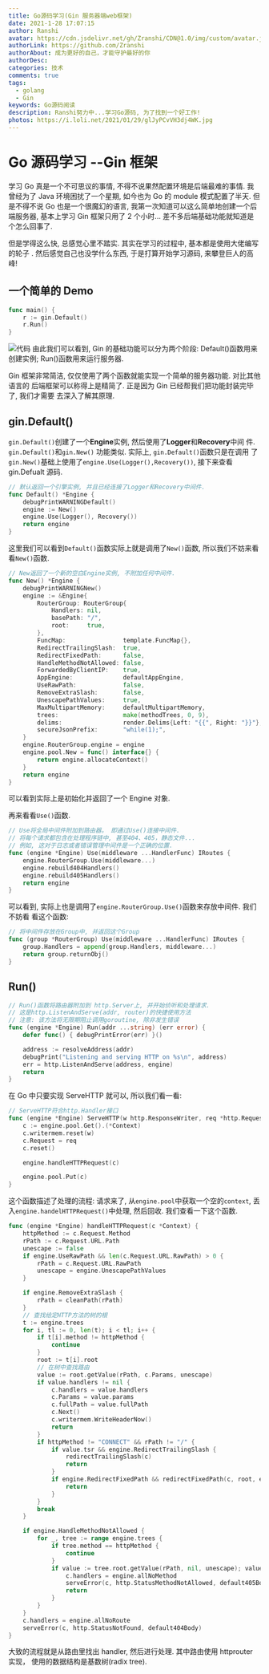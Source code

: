 ```yaml
---
title: Go源码学习(Gin 服务器端web框架)
date: 2021-1-28 17:07:15
author: Ranshi
avatar: https://cdn.jsdelivr.net/gh/Zranshi/CDN@1.0/img/custom/avatar.jpg
authorLink: https://github.com/Zranshi
authorAbout: 成为更好的自己，才能守护最好的你
authorDesc:
categories: 技术
comments: true
tags:
  - golang
  - Gin
keywords: Go源码阅读
description: Ranshi努力中...学习Go源码, 为了找到一个好工作!
photos: https://i.loli.net/2021/01/29/glJyPCvVH3dj4WK.jpg
---
```


# Go 源码学习 --Gin 框架

学习 Go 真是一个不可思议的事情, 不得不说果然配置环境是后端最难的事情. 我曾经为了
Java 环境困扰了一个星期, 如今也为 Go 的 module 模式配置了半天. 但是不得不说 Go
也是一个很魔幻的语言, 我第一次知道可以这么简单地创建一个后端服务器, 基本上学习
Gin 框架只用了 2 个小时... 差不多后端基础功能就知道是个怎么回事了.

但是学得这么快, 总感觉心里不踏实. 其实在学习的过程中, 基本都是使用大佬编写的轮子
. 然后感觉自己也没学什么东西, 于是打算开始学习源码, 来攀登巨人的高峰!

## 一个简单的 Demo

```go
func main() {
	r := gin.Default()
	r.Run()
}
```

![代码](https://i.loli.net/2021/01/29/tW4qXoFBja68xsR.png) 由此我们可以看到, Gin
的基础功能可以分为两个阶段: Default()函数用来创建实例; Run()函数用来运行服务器.

Gin 框架非常简洁, 仅仅使用了两个函数就能实现一个简单的服务器功能. 对比其他语言的
后端框架可以称得上是精简了. 正是因为 Gin 已经帮我们把功能封装完毕了, 我们才需要
去深入了解其原理.

## gin.Default()

`gin.Default()`创建了一个**Engine**实例, 然后使用了**Logger**和**Recovery**中间
件. `gin.Default()`和`gin.New()` 功能类似. 实际上, `gin.Default()`函数只是在调用
了`gin.New()`基础上使用了`engine.Use(Logger(),Recovery())`, 接下来查看
gin.Defualt 源码.

```go
// 默认返回一个引擎实例, 并且已经连接了Logger和Recovery中间件.
func Default() *Engine {
	debugPrintWARNINGDefault()
	engine := New()
	engine.Use(Logger(), Recovery())
	return engine
}
```

这里我们可以看到`Default()`函数实际上就是调用了`New()`函数, 所以我们不妨来看
看`New()`函数.

```go
// New返回了一个新的空白Engine实例, 不附加任何中间件.
func New() *Engine {
	debugPrintWARNINGNew()
	engine := &Engine{
		RouterGroup: RouterGroup{
			Handlers: nil,
			basePath: "/",
			root:     true,
		},
		FuncMap:                template.FuncMap{},
		RedirectTrailingSlash:  true,
		RedirectFixedPath:      false,
		HandleMethodNotAllowed: false,
		ForwardedByClientIP:    true,
		AppEngine:              defaultAppEngine,
		UseRawPath:             false,
		RemoveExtraSlash:       false,
		UnescapePathValues:     true,
		MaxMultipartMemory:     defaultMultipartMemory,
		trees:                  make(methodTrees, 0, 9),
		delims:                 render.Delims{Left: "{{", Right: "}}"},
		secureJsonPrefix:       "while(1);",
	}
	engine.RouterGroup.engine = engine
	engine.pool.New = func() interface{} {
		return engine.allocateContext()
	}
	return engine
}
```

可以看到实际上是初始化并返回了一个 Engine 对象.

再来看看`Use()`函数.

```go
// Use将全局中间件附加到路由器。 即通过Use()连接中间件.
// 将每个请求都包含在处理程序链中, 甚至404、405，静态文件...
// 例如, 这对于日志或者错误管理中间件是一个正确的位置.
func (engine *Engine) Use(middleware ...HandlerFunc) IRoutes {
	engine.RouterGroup.Use(middleware...)
	engine.rebuild404Handlers()
	engine.rebuild405Handlers()
	return engine
}
```

可以看到, 实际上也是调用了`engine.RouterGroup.Use()`函数来存放中间件. 我们不妨看
看这个函数:

```go
// 将中间件存放在Group中, 并返回这个Group
func (group *RouterGroup) Use(middleware ...HandlerFunc) IRoutes {
	group.Handlers = append(group.Handlers, middleware...)
	return group.returnObj()
}
```

## Run()

```go
// Run()函数将路由器附加到 http.Server上, 并开始侦听和处理请求.
// 这是http.ListenAndServe(addr, router)的快捷使用方法
// 注意: 该方法将无限期阻止调用goroutine, 除非发生错误
func (engine *Engine) Run(addr ...string) (err error) {
	defer func() { debugPrintError(err) }()

	address := resolveAddress(addr)
	debugPrint("Listening and serving HTTP on %s\n", address)
	err = http.ListenAndServe(address, engine)
	return
}
```

在 Go 中只要实现 ServeHTTP 就可以, 所以我们看一看:

```go
// ServeHTTP符合http.Handler接口
func (engine *Engine) ServeHTTP(w http.ResponseWriter, req *http.Request) {
	c := engine.pool.Get().(*Context)
	c.writermem.reset(w)
	c.Request = req
	c.reset()

	engine.handleHTTPRequest(c)

	engine.pool.Put(c)
}
```

这个函数描述了处理的流程: 请求来了, 从`engine.pool`中获取一个空的`context`, 丢
入`engine.handelHTTPRequest()`中处理, 然后回收. 我们查看一下这个函数.

```go
func (engine *Engine) handleHTTPRequest(c *Context) {
	httpMethod := c.Request.Method
	rPath := c.Request.URL.Path
	unescape := false
	if engine.UseRawPath && len(c.Request.URL.RawPath) > 0 {
		rPath = c.Request.URL.RawPath
		unescape = engine.UnescapePathValues
	}

	if engine.RemoveExtraSlash {
		rPath = cleanPath(rPath)
	}
	// 查找给定HTTP方法的树的根
	t := engine.trees
	for i, tl := 0, len(t); i < tl; i++ {
		if t[i].method != httpMethod {
			continue
		}
		root := t[i].root
		// 在树中查找路由
		value := root.getValue(rPath, c.Params, unescape)
		if value.handlers != nil {
			c.handlers = value.handlers
			c.Params = value.params
			c.fullPath = value.fullPath
			c.Next()
			c.writermem.WriteHeaderNow()
			return
		}
		if httpMethod != "CONNECT" && rPath != "/" {
			if value.tsr && engine.RedirectTrailingSlash {
				redirectTrailingSlash(c)
				return
			}
			if engine.RedirectFixedPath && redirectFixedPath(c, root, engine.RedirectFixedPath) {
				return
			}
		}
		break
	}

	if engine.HandleMethodNotAllowed {
		for _, tree := range engine.trees {
			if tree.method == httpMethod {
				continue
			}
			if value := tree.root.getValue(rPath, nil, unescape); value.handlers != nil {
				c.handlers = engine.allNoMethod
				serveError(c, http.StatusMethodNotAllowed, default405Body)
				return
			}
		}
	}
	c.handlers = engine.allNoRoute
	serveError(c, http.StatusNotFound, default404Body)
}
```

大致的流程就是从路由里找出 handler, 然后进行处理. 其中路由使用 httprouter 实现，
使用的数据结构是基数树(radix tree).
